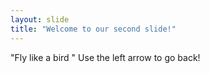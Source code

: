 ```yaml
---
layout: slide
title: "Welcome to our second slide!"
---
```

"Fly like a bird "
Use the left arrow to go back!
